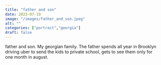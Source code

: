 ```yaml
---
title: "father and son"
date: 2023-07-19
image: "/images/father_and_son.jpeg"
alt: ""
categories: ["portrait","georgia"]
draft: false
---
```


father and son. My georgian family. The father spends all year in Brooklyn driving uber to send the kids to private school, gets to see them only for one month in august. 
